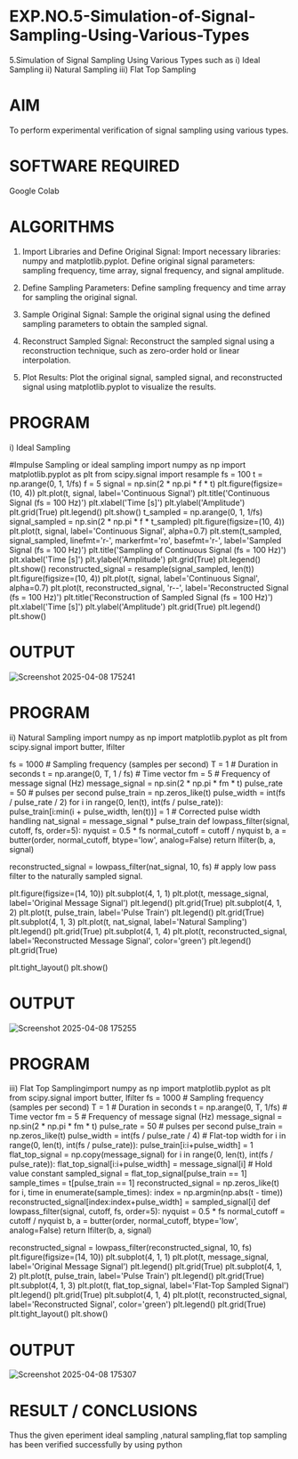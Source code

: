 # EXP.NO.5-Simulation-of-Signal-Sampling-Using-Various-Types
5.Simulation of Signal Sampling Using Various Types such as
    i) Ideal Sampling
    ii) Natural Sampling
    iii) Flat Top Sampling

# AIM
To perform experimental verification of signal sampling using various types.

# SOFTWARE REQUIRED
Google Colab

# ALGORITHMS
1. Import Libraries and Define Original Signal: Import necessary libraries: numpy and matplotlib.pyplot. Define original signal parameters: sampling frequency, time array, signal frequency, and signal amplitude.

2. Define Sampling Parameters: Define sampling frequency and time array for sampling the original signal.

3. Sample Original Signal: Sample the original signal using the defined sampling parameters to obtain the sampled signal.

4. Reconstruct Sampled Signal: Reconstruct the sampled signal using a reconstruction technique, such as zero-order hold or linear interpolation.

5. Plot Results: Plot the original signal, sampled signal, and reconstructed signal using matplotlib.pyplot to visualize the results.

# PROGRAM
i) Ideal Sampling

#Impulse Sampling or ideal sampling import numpy as np import matplotlib.pyplot as plt from scipy.signal import resample fs = 100 t = np.arange(0, 1, 1/fs) f = 5 signal = np.sin(2 * np.pi * f * t) plt.figure(figsize=(10, 4)) plt.plot(t, signal, label='Continuous Signal') plt.title('Continuous Signal (fs = 100 Hz)') plt.xlabel('Time [s]') plt.ylabel('Amplitude') plt.grid(True) plt.legend() plt.show() t_sampled = np.arange(0, 1, 1/fs) signal_sampled = np.sin(2 * np.pi * f * t_sampled) plt.figure(figsize=(10, 4)) plt.plot(t, signal, label='Continuous Signal', alpha=0.7) plt.stem(t_sampled, signal_sampled, linefmt='r-', markerfmt='ro', basefmt='r-', label='Sampled Signal (fs = 100 Hz)') plt.title('Sampling of Continuous Signal (fs = 100 Hz)') plt.xlabel('Time [s]') plt.ylabel('Amplitude') plt.grid(True) plt.legend() plt.show() reconstructed_signal = resample(signal_sampled, len(t)) plt.figure(figsize=(10, 4)) plt.plot(t, signal, label='Continuous Signal', alpha=0.7) plt.plot(t, reconstructed_signal, 'r--', label='Reconstructed Signal (fs = 100 Hz)') plt.title('Reconstruction of Sampled Signal (fs = 100 Hz)') plt.xlabel('Time [s]') plt.ylabel('Amplitude') plt.grid(True) plt.legend() plt.show()

# OUTPUT
![Screenshot 2025-04-08 175241](https://github.com/user-attachments/assets/b5e443fe-2935-4382-b405-6c0a6624f4a4)

# PROGRAM
ii) Natural Sampling import numpy as np import matplotlib.pyplot as plt from scipy.signal import butter, lfilter

fs = 1000 # Sampling frequency (samples per second) T = 1 # Duration in seconds t = np.arange(0, T, 1 / fs) # Time vector fm = 5 # Frequency of message signal (Hz) message_signal = np.sin(2 * np.pi * fm * t) pulse_rate = 50 # pulses per second pulse_train = np.zeros_like(t) pulse_width = int(fs / pulse_rate / 2) for i in range(0, len(t), int(fs / pulse_rate)): pulse_train[i:min(i + pulse_width, len(t))] = 1 # Corrected pulse width handling nat_signal = message_signal * pulse_train def lowpass_filter(signal, cutoff, fs, order=5): nyquist = 0.5 * fs normal_cutoff = cutoff / nyquist b, a = butter(order, normal_cutoff, btype='low', analog=False) return lfilter(b, a, signal)

reconstructed_signal = lowpass_filter(nat_signal, 10, fs) # apply low pass filter to the naturally sampled signal.

plt.figure(figsize=(14, 10)) plt.subplot(4, 1, 1) plt.plot(t, message_signal, label='Original Message Signal') plt.legend() plt.grid(True) plt.subplot(4, 1, 2) plt.plot(t, pulse_train, label='Pulse Train') plt.legend() plt.grid(True) plt.subplot(4, 1, 3) plt.plot(t, nat_signal, label='Natural Sampling') plt.legend() plt.grid(True) plt.subplot(4, 1, 4) plt.plot(t, reconstructed_signal, label='Reconstructed Message Signal', color='green') plt.legend() plt.grid(True)

plt.tight_layout() plt.show()

# OUTPUT
![Screenshot 2025-04-08 175255](https://github.com/user-attachments/assets/34dfd287-f055-47c9-ad7a-4fad1f7f942a)

# PROGRAM
iii) Flat Top Samplingimport numpy as np import matplotlib.pyplot as plt from scipy.signal import butter, lfilter fs = 1000 # Sampling frequency (samples per second) T = 1 # Duration in seconds t = np.arange(0, T, 1/fs) # Time vector fm = 5 # Frequency of message signal (Hz) message_signal = np.sin(2 * np.pi * fm * t) pulse_rate = 50 # pulses per second pulse_train = np.zeros_like(t) pulse_width = int(fs / pulse_rate / 4) # Flat-top width for i in range(0, len(t), int(fs / pulse_rate)): pulse_train[i:i+pulse_width] = 1 flat_top_signal = np.copy(message_signal) for i in range(0, len(t), int(fs / pulse_rate)): flat_top_signal[i:i+pulse_width] = message_signal[i] # Hold value constant sampled_signal = flat_top_signal[pulse_train == 1] sample_times = t[pulse_train == 1] reconstructed_signal = np.zeros_like(t) for i, time in enumerate(sample_times): index = np.argmin(np.abs(t - time)) reconstructed_signal[index:index+pulse_width] = sampled_signal[i] def lowpass_filter(signal, cutoff, fs, order=5): nyquist = 0.5 * fs normal_cutoff = cutoff / nyquist b, a = butter(order, normal_cutoff, btype='low', analog=False) return lfilter(b, a, signal)

reconstructed_signal = lowpass_filter(reconstructed_signal, 10, fs) plt.figure(figsize=(14, 10)) plt.subplot(4, 1, 1) plt.plot(t, message_signal, label='Original Message Signal') plt.legend() plt.grid(True) plt.subplot(4, 1, 2) plt.plot(t, pulse_train, label='Pulse Train') plt.legend() plt.grid(True) plt.subplot(4, 1, 3) plt.plot(t, flat_top_signal, label='Flat-Top Sampled Signal') plt.legend() plt.grid(True) plt.subplot(4, 1, 4) plt.plot(t, reconstructed_signal, label='Reconstructed Signal', color='green') plt.legend() plt.grid(True) plt.tight_layout() plt.show()

# OUTPUT
![Screenshot 2025-04-08 175307](https://github.com/user-attachments/assets/65414066-201c-48f8-abc4-8ebaac6c6ec3)


 
# RESULT / CONCLUSIONS
Thus the given eperiment ideal sampling ,natural sampling,flat top sampling has been verified successfully by using python


